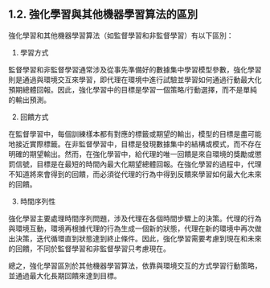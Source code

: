 ## 1.2. 強化學習與其他機器學習算法的區別

強化學習和其他機器學習算法（如監督學習和非監督學習）有以下區別：

1. 學習方式

監督學習和非監督學習通常涉及從事先準備好的數據集中學習模型參數，強化學習則是通過與環境交互來學習，即代理在環境中進行試驗並學習如何通過行動最大化預期總體回報。因此，強化學習中的目標是學習一個策略/行動選擇，而不是單純的輸出預測。

2. 回饋方式

在監督學習中，每個訓練樣本都有對應的標籤或期望的輸出，模型的目標是盡可能地接近實際標籤。在非監督學習中，目標是發現數據集中的結構或模式，而不存在明確的期望輸出。然而，在強化學習中，給代理的唯一回饋是來自環境的獎勵或懲罰信號，目標是在最短的時間內最大化期望總體回報。在強化學習的過程中，代理不知道將來會得到的回饋，而必須從代理的行為中得到反饋來學習如何最大化未來的回饋。

3. 時間序列性

強化學習主要處理時間序列問題，涉及代理在各個時間步驟上的決策。代理的行為與環境互動，環境再根據代理的行為生成一個新的狀態，代理在新的環境中再次做出決策，迭代循環直到狀態達到終止條件。因此，強化學習需要考慮到現在和未來的回饋，不同於監督學習和非監督學習只考慮現在。

總之，強化學習區別於其他機器學習算法，依靠與環境交互的方式學習行動策略，並通過最大化長期回饋來達到目標。